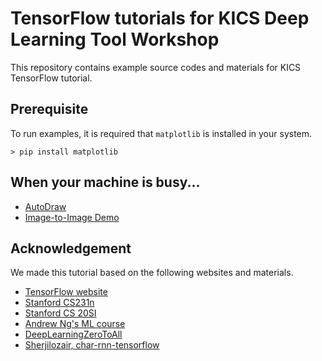 # TensorFlow tutorials for KICS Deep Learning Tool Workshop
This repository contains example source codes and materials for KICS TensorFlow tutorial.

## Prerequisite
To run examples, it is required that `matplotlib` is installed in your system.
```
> pip install matplotlib
```

## When your machine is busy...
* [AutoDraw](https://www.autodraw.com/)
* [Image-to-Image Demo](https://affinelayer.com/pixsrv/)

## Acknowledgement
We made this tutorial based on the following websites and materials.
* [TensorFlow website](http://www.tensorflow.org)
* [Stanford CS231n](http://cs231n.stanford.edu/)
* [Stanford CS 20SI](http://web.stanford.edu/class/cs20si/)
* [Andrew Ng's ML course](https://www.coursera.org/learn/machine-learning)
* [DeepLearningZeroToAll](http://hunkim.github.io/ml/)
* [Sherjilozair, char-rnn-tensorflow](https://github.com/sherjilozair/char-rnn-tensorflow)
